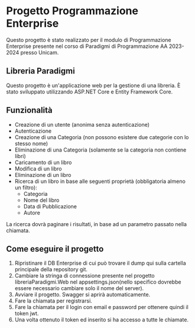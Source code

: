 # Progetto Programmazione Enterprise

Questo progetto è stato realizzato per il modulo di Programmazione Enterprise presente nel corso di Paradigmi di Programmazione AA 2023-2024 presso Unicam.

## Libreria Paradigmi

Questo progetto è un'applicazione web per la gestione di una libreria. È stato sviluppato utilizzando ASP.NET Core e Entity Framework Core.

## Funzionalità

- Creazione di un utente (anonima senza autenticazione)
- Autenticazione
- Creazione di una Categoria (non possono esistere due categorie con lo stesso nome)
- Eliminazione di una Categoria (solamente se la categoria non contiene libri)
- Caricamento di un libro
- Modifica di un libro
- Eliminazione di un libro
- Ricerca di un libro in base alle seguenti proprietà (obbligatoria almeno un filtro):
  - Categoria
  - Nome del libro
  - Data di Pubblicazione
  - Autore

La ricerca dovrà paginare i risultati, in base ad un parametro passato nella chiamata.

## Come eseguire il progetto

1. Ripristinare il DB Enterprise di cui può trovare il dump qui sulla cartella principale della repository git.
2. Cambiare la stringa di connessione presente nel progetto libreriaParadigmi.Web nel appsettings.json(nello specifico dovrebbe essere necessario cambiare solo il nome del server).
3. Avviare il progetto. Swagger si aprirà automaticamente.
4. Fare la chiamata per registrarsi.
5. Fare la chiamata per il login con email e password per ottenere quindi il token jwt.
6. Una volta ottenuto il token ed inserito si ha accesso a tutte le chiamate.



